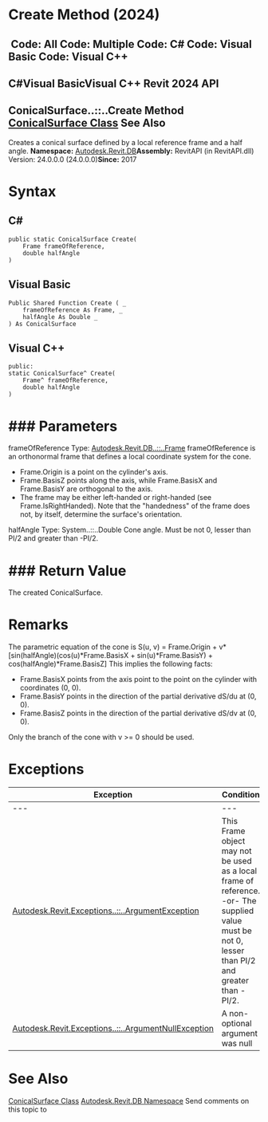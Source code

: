 # Create Method (2024)

﻿
 Code: All Code: Multiple Code: C# Code: Visual Basic Code: Visual C++   
---  
C#Visual BasicVisual C++
Revit 2024 API  
---  
ConicalSurface..::..Create Method   
[ConicalSurface Class](bcc299b6-ff1a-7f0c-c5da-8b040a326899.md "ConicalSurface Class") See Also  
---  
Creates a conical surface defined by a local reference frame and a half angle. 
**Namespace:** [Autodesk.Revit.DB](87546ba7-461b-c646-cbb1-2cb8f5bff8b2.md "Autodesk.Revit.DB Namespace")**Assembly:** RevitAPI (in RevitAPI.dll) Version: 24.0.0.0 (24.0.0.0)**Since:** 2017 
# Syntax
C#  
---  
```text
public static ConicalSurface Create(
	Frame frameOfReference,
	double halfAngle
)
```
  
Visual Basic  
---  
```text
Public Shared Function Create ( _
	frameOfReference As Frame, _
	halfAngle As Double _
) As ConicalSurface
```
  
Visual C++  
---  
```text
public:
static ConicalSurface^ Create(
	Frame^ frameOfReference, 
	double halfAngle
)
```
  
# ### Parameters
frameOfReference
    Type: [Autodesk.Revit.DB..::..Frame](d44b3fd1-34d0-bfd0-55f6-de24235edf2e.md "Frame Class") frameOfReference is an orthonormal frame that defines a local coordinate system for the cone. 
  * Frame.Origin is a point on the cylinder's axis.
  * Frame.BasisZ points along the axis, while Frame.BasisX and Frame.BasisY are orthogonal to the axis. 
  * The frame may be either left-handed or right-handed (see Frame.IsRightHanded). Note that the "handedness" of the frame does not, by itself, determine the surface's orientation.

halfAngle
    Type: System..::..Double Cone angle. Must be not 0, lesser than PI/2 and greater than -PI/2. 
# ### Return Value
The created ConicalSurface. 
# Remarks
The parametric equation of the cone is S(u, v) = Frame.Origin + v*[sin(halfAngle)(cos(u)*Frame.BasisX + sin(u)*Frame.BasisY) + cos(halfAngle)*Frame.BasisZ] This implies the following facts: 
  * Frame.BasisX points from the axis point to the point on the cylinder with coordinates (0, 0).
  * Frame.BasisY points in the direction of the partial derivative dS/du at (0, 0).
  * Frame.BasisZ points in the direction of the partial derivative dS/dv at (0, 0).

Only the branch of the cone with v >= 0 should be used. 
# Exceptions
| Exception | Condition |
| --- | --- |
| --- | --- |
| [Autodesk.Revit.Exceptions..::..ArgumentException](2e6e4206-97a8-dd4b-df5d-4269f4bb6088.md "ArgumentException Class") | This Frame object may not be used as a local frame of reference. -or- The supplied value must be not 0, lesser than PI/2 and greater than -PI/2. |
| [Autodesk.Revit.Exceptions..::..ArgumentNullException](631e1424-60f4-929b-4e52-dda9dcd26316.md "ArgumentNullException Class") | A non-optional argument was null |

# See Also
[ConicalSurface Class](bcc299b6-ff1a-7f0c-c5da-8b040a326899.md "ConicalSurface Class")
[Autodesk.Revit.DB Namespace](87546ba7-461b-c646-cbb1-2cb8f5bff8b2.md "Autodesk.Revit.DB Namespace")
Send comments on this topic to 
